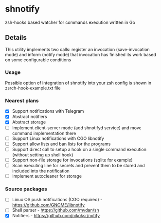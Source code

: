 # shnotify
zsh-hooks based watcher for commands execution written in Go

## Details
This utility implements two calls: register an invocation (save-invocation mode) and inform (notify mode) that invocation has finished its work based on some configurable conditions

### Usage
Possible option of integration of shnotify into your zsh config is shown in zsrch-hook-example.txt file

### Nearest plans
 - [x] Support notifications with Telegram 
 - [x] Abstract notifiers
 - [x] Abstract storage
 - [ ] Implement client-server mode (add shnotifyd service) and move command implementation there
 - [ ] Support Linux notifications with CGO libnotify
 - [ ] Support allow lists and ban lists for the programs
 - [ ] Support direct call to setup a hook on a single command execution (without setting up shell hook)
 - [ ] Support non-file storage for invocations (sqlite for example)
 - [ ] Scan executing line for secrets and prevent them to be stored and included into the notification
 - [ ] Implement autocleaner for storage

### Source packages
 - [ ] Linux OS push notifications (CGO required) - https://github.com/GNOME/libnotify
 - [ ] Shell parser - https://github.com/mvdan/sh
 - [x] Notifiers - https://github.com/nikoksr/notify

